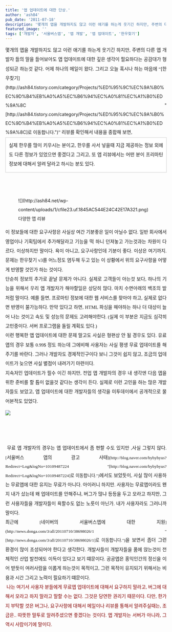 ```yaml
---
title: '앱 업데이트에 대한 단상.'
author: 'ash84'
pub_date: '2011-07-18'
description: '몇개의 앱을 개발하지도 않고 이런 애기를 하는게 웃기긴 하지만, 주변의 다른 앱 개발자 들의 말을 들어보아도 앱 업데이트에 대한 깊은 생각이 필요하다는 공감대가 형성되곤 하는것 같다.'
featured_image: ''
tags: ['개발자', '서울버스앱', '앱 개발', '앱 업데이트', '한우찾기']
---
```



<div style="text-align: justify; line-height: 2; "><span style="font-size: 10pt; "><span style="font-family: Dotum; font-size: 11pt; ">몇개의 앱을 개발하지도 않고 이런 애기를 하는게 웃기긴 하지만, 주변의 다른 앱 개발자 들의 말을 들어보아도 앱 업데이트에 대한 깊은 생각이 필요하다는 공감대가 형성되곤 하는것 같다. </span></span><span style="font-family: Dotum; font-size: 11pt; ">어제 하나의 메일이 왔다. 그리고 오늘 혹시나 하는 마음에 “</span>[<span style="font-size: 11pt; ">한우찾기</span>](http://ash84.tistory.com/category/Projects/%ED%95%9C%EC%9A%B0%EC%9D%B4%EB%A0%A5%EC%B6%94%EC%A0%81%EC%A1%B0%ED%9A%8C "[http://ash84.tistory.com/category/Projects/%ED%95%9C%EC%9A%B0%EC%9D%B4%EB%A0%A5%EC%B6%94%EC%A0%81%EC%A1%B0%ED%9A%8C]로 이동합니다.")<span style="font-family: Dotum; font-size: 11pt; ">” 리뷰를 확인해서 내용을 종합해 보면, </span></div><span style="font-size: 11pt; ">  
</span>

<div style="text-align: justify; line-height: 2; "><span style="font-size: 11pt; ">  
</span></div><div style="text-align: justify; line-height: 2; "><span style="font-size: 11pt; ">  
</span><span style="font-size: 10pt; "><span style="font-family: Dotum; "><div class="txc-textbox" style="border-top-style: solid; border-right-style: solid; border-bottom-style: solid; border-left-style: solid; border-top-width: 1px; border-right-width: 1px; border-bottom-width: 1px; border-left-width: 1px; border-top-color: rgb(203, 203, 203); border-right-color: rgb(203, 203, 203); border-bottom-color: rgb(203, 203, 203); border-left-color: rgb(203, 203, 203); background-color: rgb(255, 255, 255); padding-top: 10px; padding-right: 10px; padding-bottom: 10px; padding-left: 10px; "><span style="font-size: 11pt; ">  
</span><span style="font-size: 11pt; ">실제 한우를 많이 키우시는 분이고, 한우를 사서 넣을때 지금 제공하는 정보 외에도 다른 정보가 있었으면 좋겠다고 그리고, 또 앱 리뷰에서는 어떤 분이 프리마틴 정보에 대해서 알려 달라고 하시는 분도 있다.</span>

<span style="font-size: 11pt; ">  
</span>

</div><span style="font-size: 11pt; "> </span>

</span></span></div><span style="font-size: 11pt; ">  
</span>

<div style="text-align: justify; line-height: 2; "><span style="font-size: 11pt; ">  
</span><figure class="wp-caption aligncenter" style="width: 411px">![](http://ash84.net/wp-content/uploads/1/cfile23.uf.1845AC544E24C42E17A321.png)<figcaption class="wp-caption-text">다양한 앱 리뷰</figcaption></figure>

<span style="font-size: 11pt; ">  
</span>

<span style="font-size: 11pt; ">  
</span>

</div><span style="font-size: 11pt; ">  
</span>

<div style="text-align: justify; line-height: 2; "><span style="font-size: 10pt; "><span style="font-family: Dotum; font-size: 11pt; ">이 정보들에 대한 요구사항은 사실상 여간 기분좋은 일이 아닐수 없다. 일반 회사에서 영업이나 기획팀에서 추가해달라고 기능을 떡 하니 던져놓고 가는것과는 차원이 다르다. 이상하지만 말이다. 욕이 아니고, 요구사항인데 기분이 좋다. 이상은 여기까지. 문제는 한우찾기 v3를 어느정도 염두해 두고 있는 이 상황에서 위의 요구사항을 어떻게 반영할 것인가 하는 것이다. </span></span></div><span style="font-size: 11pt; ">  
</span>

<div style="text-align: justify; line-height: 2; "><span style="font-size: 11pt; ">  
</span></div><div style="text-align: justify; line-height: 2; "><span style="font-size: 11pt; ">  
</span><span style="font-size: 10pt; "><span style="font-family: Dotum; font-size: 11pt; ">단순히 정보의 추가로 끝날 문제가 아니다. 실제로 고객들이 아는것 보다, 하나의 기능을 위해서 우리 앱 개발자가 해야할일은 상당히 많다. 마치 수면아래의 백조의 발 처럼 말이다. 예를 들면, 프로마틴 정보에 대한 웹 서비스를 찾아야 하고, 실제로 없다면 반영이 불가능하다. 만약 있다고 하면, HTML 파싱을 해야하는 하나 더 대상이 늘어 나는 것이고 속도 및 성능의 문제도 고려해야한다. (실제 이 부분은 지금도 심각히 고민중이다. 서버 프로그램을 돌릴 계획도 있다.) </span></span></div><span style="font-size: 11pt; ">  
</span>

<div style="text-align: justify; line-height: 2; "><span style="font-size: 11pt; ">  
</span></div><div style="text-align: justify; line-height: 2; "><span style="font-size: 11pt; ">  
</span><span style="font-size: 10pt; "><span style="font-family: Dotum; font-size: 11pt; ">이런 행복한 앱 업데이트에 대한 문제 말고도 사실은 형편상 안 될 경우도 있다. 유료앱의 경우 보통 0.99$ 정도 하는데 그에비해 사용자는 사실 평생 무료 업데이트를 해주기를 바란다. 그러나 개발자도 경제적인구이다 보니 그것이 쉽지 않고, 조금의 업데이트가 늦으면 사실 별점이 내려가기 마련이다.</span></span></div><span style="font-size: 11pt; ">  
</span>

<div style="text-align: justify; line-height: 2; "><span style="font-size: 11pt; ">  
</span></div><div style="text-align: justify; line-height: 2; "><span style="font-size: 11pt; ">  
</span><span style="font-size: 10pt; "><span style="font-family: Dotum; "><span style="font-size: 11pt; ">지속저인 업데이트가 필수 이긴 하지만, 전업 앱 개발자의 경우 내 생각엔 다음 앱을 위한 준비를 할 틈이 없을것 같다는 생각이 든다. 실제로 이런 고민을 하는 많은 개발자들도 보았고, 앱 업데이트에 대한 개발자들의 생각을 미투데이에서 공개적으로 물어본적도 있었다. </span>  
<span style="font-size: 11pt; ">  
</span><span style="font-size: 11pt; ">  
</span>

![](http://ash84.net/wp-content/uploads/1/cfile29.uf.177ABF554E24C51A1DC777.png)

<span style="font-size: 11pt; ">  
  </span>

</span></span></div><span style="font-size: 11pt; ">  
</span>

<div style="text-align: justify; line-height: 2; "><span style="font-size: 11pt; ">  
</span></div><div style="text-align: justify; line-height: 2; "><span style="font-size: 11pt; ">  
</span><span style="font-size: 10pt; "><span style="font-family: Dotum; "><span style="font-size: 11pt; "> 무료 앱 개발자의 경우는 앱 업데이트에서 좀 편할 수도 있지만 ,사실 그렇지 않다. </span>[<span style="font-size: 11pt; ">서울버스 앱의 광고 사태</span>](http://blog.naver.com/bybybyus?Redirect=Log&logNo=10109487224 "[http://blog.naver.com/bybybyus?Redirect=Log&logNo=10109487224]로 이동합니다.")<span style="font-size: 11pt; ">에서도 보았듯이, 사실 많이 사용하는 무료앱에 대한 유지는 무료가 아니다. 아이러니 하지만. 사용자는 무료앱이라도 왠지 내가 샀는데 왜 업데이트를 안해주냐, 버그가 많냐 등등을 두고 모라고 하지만, 그런 사용자들을 개발자들이 욕할수도 없는 노릇이 아닌가. 내가 사용자라도 그러니까 말이다. </span></span></span></div><span style="font-size: 11pt; ">  
</span>

<div style="text-align: justify; line-height: 2; "><span style="font-size: 11pt; ">  
</span></div><div style="text-align: justify; line-height: 2; "><span style="font-size: 11pt; ">  
</span><span style="font-size: 10pt; "><span style="font-family: Dotum; "><span style="font-size: 11pt; ">최근에 </span>[<span style="font-size: 11pt; ">네이버의 서울버스앱에 대한 지원</span>](http://news.donga.com/3/all/20110710/38698026/1 "[http://news.donga.com/3/all/20110710/38698026/1]로 이동합니다.")<span style="font-size: 11pt; ">을 보면서 좀더 그런 환경이 많이 조성되어야 한다고 생각한다. 개발사들이 개발자들을 품에 앉는것이 전체적인 산업 발전에도 이득이 있다고 보기 떄문이다. 공공앱은 홍익인간의 정신을 이어 받듯이 여러사람을 이롭게 하는것이 목적이고, 그런 목적이 유지되기 위해서는 비용과 시간 그리고 노력이 필요하기 떄문이다. </span></span></span></div><span style="font-size: 11pt; ">  
</span>

<div style="text-align: justify; line-height: 2; "><span style="font-size: 11pt; ">  
</span></div><div style="text-align: justify; line-height: 2; "><span style="font-size: 11pt; ">  
</span><span style="font-size: 10pt; "><span style="font-family: Dotum; "><span style="font-size: 11pt; "> </span><font color="#840000"><span style="font-size: 11pt; ">나는 여기서 사용자 분들에게 무료앱 업데이트에 대해서 요구하지 말라고, 버그에 대해서 모라고 하지 말라고 말할 수는 없다. 그것은 당연한 권리기 때문이다. 다만, 한가지 부탁할 것은 버그나, 요구사항에 대해서 메일이나 리뷰를 통해서 알려주실때는, 조금은.. 따뜻한 말투로 알려주셨으면 좋겠다는 것이다. 앱 개발자는 서버가 아니라, 그 역시 사람이기에 말이다. </span></font></span></span></div><span style="font-size: 11pt; ">  
</span>

<div style="text-align: justify; line-height: 2; "><span style="font-size: 11pt; ">  
</span></div><div style="text-align: justify; line-height: 2; "><span style="font-size: 11pt; ">  
</span><span style="font-size: 10pt; "><span style="font-family: Dotum; font-size: 11pt; "> </span></span></div>

